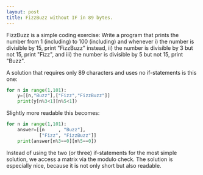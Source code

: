 ```yaml
---
layout: post
title: FizzBuzz without IF in 89 bytes.
---
```


FizzBuzz is a simple coding exercise:
Write a program that prints the number from 1 (including) to 100 (including) and whenever i) the number is divisible by 15, print "FizzBuzz" instead, ii) the number is divisible by 3 but not 15, print "Fizz", and iii) the number is divisible by 5 but not 15, print "Buzz".

A solution that requires only 89 characters and uses no if-statements is this one:
```python
for n in range(1,101):
    y=[[n,"Buzz"],["Fizz","FizzBuzz"]]
    print(y[n%3<1][n%5<1])
```

Slightly more readable this becomes:
```python
for n in range(1,101):
    answer=[[n     , "Buzz"],
            ["Fizz", "FizzBuzz"]]
    print(answer[n%3==0][n%5==0])
```

Instead of using the two (or three) if-statements for the most simple solution, we access a matrix via the modulo check.
The solution is especially nice, because it is not only short but also readable. 

